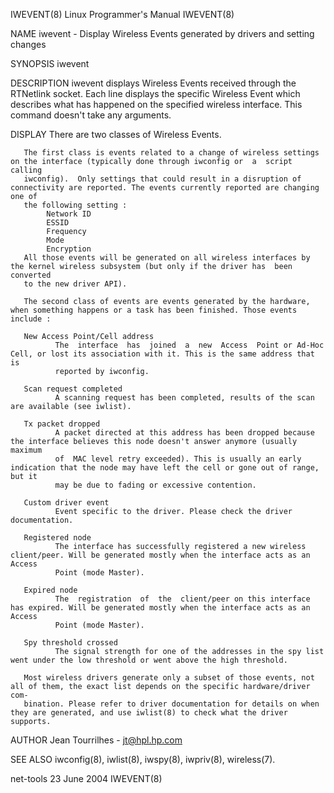 IWEVENT(8)                                                   Linux Programmer's Manual                                                  IWEVENT(8)

NAME
       iwevent - Display Wireless Events generated by drivers and setting changes

SYNOPSIS
       iwevent

DESCRIPTION
       iwevent displays Wireless Events received through the RTNetlink socket. Each line displays the specific Wireless Event which describes what
       has happened on the specified wireless interface.
       This command doesn't take any arguments.

DISPLAY
       There are two classes of Wireless Events.

       The first class is events related to a change of wireless settings on the interface (typically done through iwconfig or  a  script  calling
       iwconfig).  Only settings that could result in a disruption of connectivity are reported. The events currently reported are changing one of
       the following setting :
            Network ID
            ESSID
            Frequency
            Mode
            Encryption
       All those events will be generated on all wireless interfaces by the kernel wireless subsystem (but only if the driver has  been  converted
       to the new driver API).

       The second class of events are events generated by the hardware, when something happens or a task has been finished. Those events include :

       New Access Point/Cell address
              The  interface  has  joined  a  new  Access  Point or Ad-Hoc Cell, or lost its association with it. This is the same address that is
              reported by iwconfig.

       Scan request completed
              A scanning request has been completed, results of the scan are available (see iwlist).

       Tx packet dropped
              A packet directed at this address has been dropped because the interface believes this node doesn't answer anymore (usually  maximum
              of  MAC level retry exceeded). This is usually an early indication that the node may have left the cell or gone out of range, but it
              may be due to fading or excessive contention.

       Custom driver event
              Event specific to the driver. Please check the driver documentation.

       Registered node
              The interface has successfully registered a new wireless client/peer. Will be generated mostly when the interface acts as an  Access
              Point (mode Master).

       Expired node
              The  registration  of  the  client/peer on this interface has expired. Will be generated mostly when the interface acts as an Access
              Point (mode Master).

       Spy threshold crossed
              The signal strength for one of the addresses in the spy list went under the low threshold or went above the high threshold.

       Most wireless drivers generate only a subset of those events, not all of them, the exact list depends on the specific hardware/driver  com‐
       bination. Please refer to driver documentation for details on when they are generated, and use iwlist(8) to check what the driver supports.

AUTHOR
       Jean Tourrilhes - jt@hpl.hp.com

SEE ALSO
       iwconfig(8), iwlist(8), iwspy(8), iwpriv(8), wireless(7).

net-tools                                                          23 June 2004                                                         IWEVENT(8)
